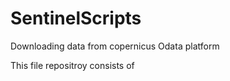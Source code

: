 # SentinelScripts
Downloading data from copernicus Odata platform

This file repositroy consists of 
